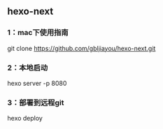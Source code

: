 ## hexo-next
### 1：mac下使用指南

git clone https://github.com/gbljiayou/hexo-next.git

### 2：本地启动
hexo server -p 8080

### 3：部署到远程git
hexo deploy
